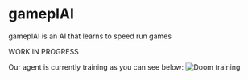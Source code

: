 # gameplAI
gameplAI is an AI that learns to speed run games 

WORK IN PROGRESS

Our agent is currently training as you can see below:
<img src="assets/doom.gif" alt="Doom training"/>
